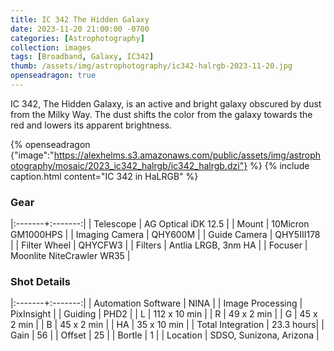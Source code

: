 ```yaml
---
title: IC 342 The Hidden Galaxy
date: 2023-11-20 21:00:00 -0700
categories: [Astrophotography]
collection: images
tags: [Broadband, Galaxy, IC342]
thumb: /assets/img/astrophotography/ic342-halrgb-2023-11-20.jpg
openseadragon: true
---
```


IC 342, The Hidden Galaxy, is an active and bright galaxy obscured by dust from the Milky Way.
The dust shifts the color from the galaxy towards the red and lowers its apparent brightness.

{% openseadragon {"image":"https://alexhelms.s3.amazonaws.com/public/assets/img/astrophotography/mosaic/2023_ic342_halrgb/ic342_halrgb.dzi"} %}
{% include caption.html content="IC 342 in HaLRGB" %}

### Gear

|:-------+:-------:|
| Telescope | AG Optical iDK 12.5 |
| Mount | 10Micron GM1000HPS |
| Imaging Camera | QHY600M |
| Guide Camera | QHY5III178 |
| Filter Wheel | QHYCFW3 |
| Filters | Antlia LRGB, 3nm HA |
| Focuser | Moonlite NiteCrawler WR35 |

### Shot Details

|:-------+:-------:|
| Automation Software | NINA |
| Image Processing | PixInsight |
| Guiding | PHD2 |
| L | 112 x 10 min |
| R | 49 x 2 min |
| G | 45 x 2 min |
| B | 45 x 2 min |
| HA | 35 x 10 min |
| Total Integration | 23.3 hours|
| Gain | 56 |
| Offset | 25 |
| Bortle | 1 |
| Location | SDSO, Sunizona, Arizona |